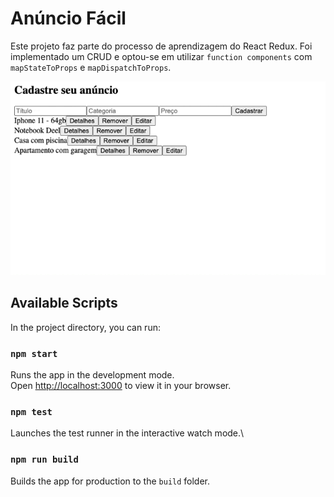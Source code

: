 # Anúncio Fácil

Este projeto faz parte do processo de aprendizagem do React Redux. Foi implementado um CRUD e optou-se em utilizar `function components` com `mapStateToProps` e `mapDispatchToProps`.

<img src="https://github.com/danielaraujodelucena/anuncio-facil/blob/main/view.gif">


## Available Scripts

In the project directory, you can run:

### `npm start`

Runs the app in the development mode.\
Open [http://localhost:3000](http://localhost:3000) to view it in your browser.

### `npm test`

Launches the test runner in the interactive watch mode.\

### `npm run build`

Builds the app for production to the `build` folder.



